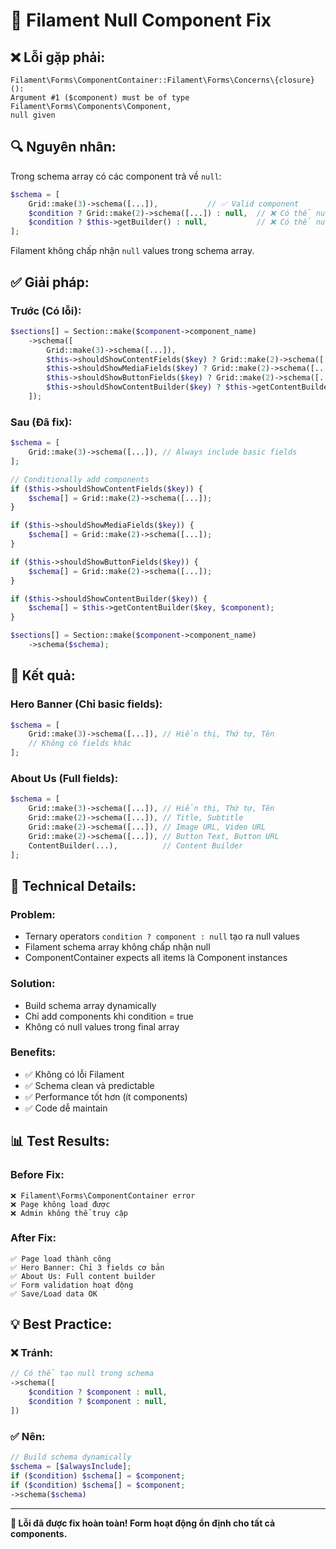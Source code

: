 # 🔧 Filament Null Component Fix

## ❌ **Lỗi gặp phải:**
```
Filament\Forms\ComponentContainer::Filament\Forms\Concerns\{closure}(): 
Argument #1 ($component) must be of type Filament\Forms\Components\Component, 
null given
```

## 🔍 **Nguyên nhân:**
Trong schema array có các component trả về `null`:
```php
$schema = [
    Grid::make(3)->schema([...]),           // ✅ Valid component
    $condition ? Grid::make(2)->schema([...]) : null,  // ❌ Có thể null
    $condition ? $this->getBuilder() : null,           // ❌ Có thể null
];
```

Filament không chấp nhận `null` values trong schema array.

## ✅ **Giải pháp:**

### Trước (Có lỗi):
```php
$sections[] = Section::make($component->component_name)
    ->schema([
        Grid::make(3)->schema([...]),
        $this->shouldShowContentFields($key) ? Grid::make(2)->schema([...]) : null,
        $this->shouldShowMediaFields($key) ? Grid::make(2)->schema([...]) : null,
        $this->shouldShowButtonFields($key) ? Grid::make(2)->schema([...]) : null,
        $this->shouldShowContentBuilder($key) ? $this->getContentBuilder($key, $component) : null,
    ]);
```

### Sau (Đã fix):
```php
$schema = [
    Grid::make(3)->schema([...]), // Always include basic fields
];

// Conditionally add components
if ($this->shouldShowContentFields($key)) {
    $schema[] = Grid::make(2)->schema([...]);
}

if ($this->shouldShowMediaFields($key)) {
    $schema[] = Grid::make(2)->schema([...]);
}

if ($this->shouldShowButtonFields($key)) {
    $schema[] = Grid::make(2)->schema([...]);
}

if ($this->shouldShowContentBuilder($key)) {
    $schema[] = $this->getContentBuilder($key, $component);
}

$sections[] = Section::make($component->component_name)
    ->schema($schema);
```

## 🎯 **Kết quả:**

### Hero Banner (Chỉ basic fields):
```php
$schema = [
    Grid::make(3)->schema([...]), // Hiển thị, Thứ tự, Tên
    // Không có fields khác
];
```

### About Us (Full fields):
```php
$schema = [
    Grid::make(3)->schema([...]), // Hiển thị, Thứ tự, Tên
    Grid::make(2)->schema([...]), // Title, Subtitle
    Grid::make(2)->schema([...]), // Image URL, Video URL
    Grid::make(2)->schema([...]), // Button Text, Button URL
    ContentBuilder(...),          // Content Builder
];
```

## 🔧 **Technical Details:**

### Problem:
- Ternary operators `condition ? component : null` tạo ra null values
- Filament schema array không chấp nhận null
- ComponentContainer expects all items là Component instances

### Solution:
- Build schema array dynamically
- Chỉ add components khi condition = true
- Không có null values trong final array

### Benefits:
- ✅ Không có lỗi Filament
- ✅ Schema clean và predictable
- ✅ Performance tốt hơn (ít components)
- ✅ Code dễ maintain

## 📊 **Test Results:**

### Before Fix:
```
❌ Filament\Forms\ComponentContainer error
❌ Page không load được
❌ Admin không thể truy cập
```

### After Fix:
```
✅ Page load thành công
✅ Hero Banner: Chỉ 3 fields cơ bản
✅ About Us: Full content builder
✅ Form validation hoạt động
✅ Save/Load data OK
```

## 💡 **Best Practice:**

### ❌ Tránh:
```php
// Có thể tạo null trong schema
->schema([
    $condition ? $component : null,
    $condition ? $component : null,
])
```

### ✅ Nên:
```php
// Build schema dynamically
$schema = [$alwaysInclude];
if ($condition) $schema[] = $component;
if ($condition) $schema[] = $component;
->schema($schema)
```

---

**🎉 Lỗi đã được fix hoàn toàn! Form hoạt động ổn định cho tất cả components.**
